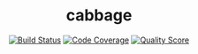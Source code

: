 <h1 align="center">cabbage</h1>

<div align="center">

[![Build Status](https://img.shields.io/travis/pspanja/ezplatform-elasticsearch.svg?style=popout)](https://travis-ci.org/pspanja/ezplatform-elasticsearch)
[![Code Coverage](https://img.shields.io/codecov/c/github/pspanja/ezplatform-elasticsearch.svg?style=popout)](https://codecov.io/gh/pspanja/ezplatform-elasticsearch)
[![Quality Score](https://img.shields.io/scrutinizer/g/pspanja/ezplatform-elasticsearch.svg?style=popout)](https://scrutinizer-ci.com/g/pspanja/ezplatform-elasticsearch)

</div>
